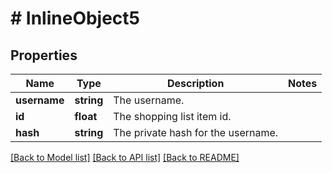 # # InlineObject5

## Properties

Name | Type | Description | Notes
------------ | ------------- | ------------- | -------------
**username** | **string** | The username. | 
**id** | **float** | The shopping list item id. | 
**hash** | **string** | The private hash for the username. | 

[[Back to Model list]](../../README.md#documentation-for-models) [[Back to API list]](../../README.md#documentation-for-api-endpoints) [[Back to README]](../../README.md)


